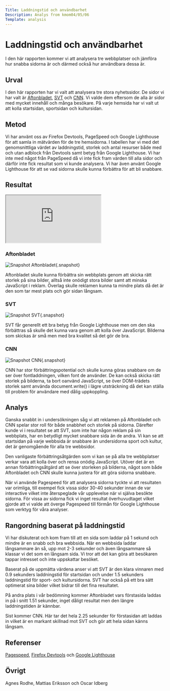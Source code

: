 ```yaml
---
Title: Laddningstid och användbarhet
Description: Analys from kmom04/05/06
Template: analysis
---
```


Laddningstid och användbarhet
===========================
I den här rapporten kommer vi att analysera tre webbplatser och jämföra hur snabba sidorna är och därmed också hur användbara dessa är.


Urval
-----------------------
I den här rapporten har vi valt att analysera tre stora nyhetssidor. De sidor vi har valt är <a href="http://aftonbladet.se">Aftonbladet</a>, <a href="http://svt.se">SVT</a> och <a href="http://cnn.com">CNN</a>. Vi valde dem eftersom de alla är sidor med mycket innehåll och många besökare. På varje hemsida har vi valt ut att kolla startsidan, sportsidan och kultursidan.

Metod
-----------------------
Vi har använt oss av Firefox Devtools, PageSpeed och Google Lighthouse för att samla in mätvärden för de tre hemsidorna. I tabellen har vi med det genomsnittliga värdet av laddningstid, storlek och antal resurser både med och utan adblock från Devtools samt betyg från Google Lighthouse. Vi har inte med något från PageSpeed då vi inte fick fram värden till alla sidor och därför inte fick resultat som vi kunde analysera. Vi har även använt Google Lighthouse för att se vad sidorna skulle kunna förbättra för att bli snabbare.

Resultat
-----------------------

<iframe class="tabell" src="https://docs.google.com/spreadsheets/d/e/2PACX-1vSJv6LVpTcky13QiQ1xpSzFhe6pODYxv8QuM12Vngtz3EHMSbXDRFFJmYyCpvAvTjCP5v2_jHP7twyx/pubhtml?gid=0&amp;single=true&amp;widget=true&amp;headers=false"></iframe>

### Aftonbladet
![Snapshot Aftonbladet](../assets/img/aftonbladet.png){.snapshot}

Aftonbladet skulle kunna förbättra sin webbplats genom att skicka rätt storlek på sina bilder, alltså inte onödigt stora bilder samt att minska JavaScript i reklam. Överlag skulle reklamen kunna ta mindre plats då det är den som tar mest plats och gör sidan långsam.

### SVT
![Snapshot SVT](../assets/img/svt.png){.snapshot}

SVT får generellt ett bra betyg från Google Lighthouse men om den ska förbättras så skulle det kunna vara genom att kolla över JavaScript. Bilderna som skickas är små men med bra kvalitet så det gör de bra.

### CNN
![Snapshot CNN](../assets/img/cnn.png){.snapshot}

CNN har stor förbättringspotential och skulle kunna göras snabbare om de ser över fontladdningen, vilken font de använder. De kan också skicka rätt storlek på bilderna, ta bort oanvänd JavaScript, se över DOM-trädets storlek samt använda document.write() i lägre utsträckning då det kan ställa till problem för användare med dålig uppkoppling.


Analys
-----------------------
Ganska snabbt in i undersökningen såg vi att reklamen på Aftonbladet och CNN spelar stor roll för både snabbhet och storlek på sidorna. Därefter kunde vi i resultatet se att SVT, som inte har någon reklam på sin webbplats,  har en betydligt mycket snabbare sida än de andra. Vi kan se att startsidan på varje webbsida är snabbare än undersidorna sport och kultur, det är genomgående för alla tre webbsidor. 

Den vanligaste förbättringsåtgärden som vi kan se på alla tre webbplatser verkar vara att kolla över och rensa onödig JavaScript. Utöver det är en annan förbättringsåtgärd att se över storleken på bilderna, något som både Aftonbladet och CNN skulle kunna justera för att göra sidorna snabbare. 

När vi använde Pagespeed för att analysera sidorna tyckte vi att resultaten var orimliga, till exempel fick vissa sidor 30-40 sekunder innan de var interactive vilket inte återspeglade vår upplevelse när vi själva besökte sidorna. För vissa av sidorna fick vi inget resultat överhuvudtaget vilket gjorde att vi valde att överge Pagespeed till förmån för Google Lighthouse som verktyg för våra analyser.

Rangordning baserat på laddningstid
-------------------------------------
Vi har diskuterat och kom fram till att en sida som laddar på 1 sekund och mindre är en snabb och bra webbsida. När en webbsida laddar långsammare än så, upp mot 2-3 sekunder och även långsammare så klassar vi det som en långsam sida. Vi tror att det kan göra att besökaren tappar intresset och inte uppskattar besöket.

Baserat på de uppmätta värdena anser vi att SVT är den klara vinnaren med 0.9 sekunders laddningstid för startsidan och under 1.5 sekunders laddningstid för sport- och kultursidorna. SVT har också på ett bra sätt optimerat sina bilder vilket bidrar till det fina resultatet.

På andra plats i vår bedömning kommer Aftonbladet vars förstasida laddas in på i snitt 1.51 sekunder, inget dåligt resultat men den längre laddningstiden är kännbar.

Sist kommer CNN. Här tar det hela 2.25 sekunder för förstasidan att laddas in vilket är en markant skillnad mot SVT och gör att hela sidan känns långsam.


Referenser
-----------------------
<a href="https://pagespeed.web.dev/">Pagespeed</a>,
<a href="https://developer.mozilla.org/en-US/docs/Tools?retiredLocale=sv-SE">Firefox Devtools</a> och 
<a href="https://developers.google.com/web/tools/lighthouse">Google Lighthouse</a>


Övrigt
-----------------------
Agnes Rodhe, Mattias Eriksson och Oscar Idberg
